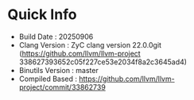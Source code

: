 # Quick Info
* Build Date : 20250906
* Clang Version : ZyC clang version 22.0.0git (https://github.com/llvm/llvm-project 338627393652c05f227ce53e2034f8a2c3645ad4)
* Binutils Version : master
* Compiled Based : https://github.com/llvm/llvm-project/commit/33862739

